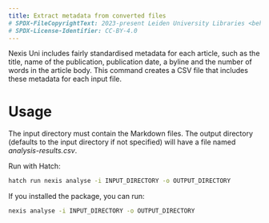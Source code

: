 ```yaml
---
title: Extract metadata from converted files
# SPDX-FileCopyrightText: 2023-present Leiden University Libraries <beheer@library.leidenuniv.nl>
# SPDX-License-Identifier: CC-BY-4.0
---
```


Nexis Uni includes fairly standardised metadata for each article, such as the
title, name of the publication, publication date, a byline and the number of
words in the article body.
This command creates a CSV file that includes these metadata for each input
file.

# Usage

The input directory must contain the Markdown files.
The output directory (defaults to the input directory if not specified) will
have a file named *analysis-results.csv*.

Run with Hatch:

```sh
hatch run nexis analyse -i INPUT_DIRECTORY -o OUTPUT_DIRECTORY
```

If you installed the package, you can run:

```sh
nexis analyse -i INPUT_DIRECTORY -o OUTPUT_DIRECTORY
```
